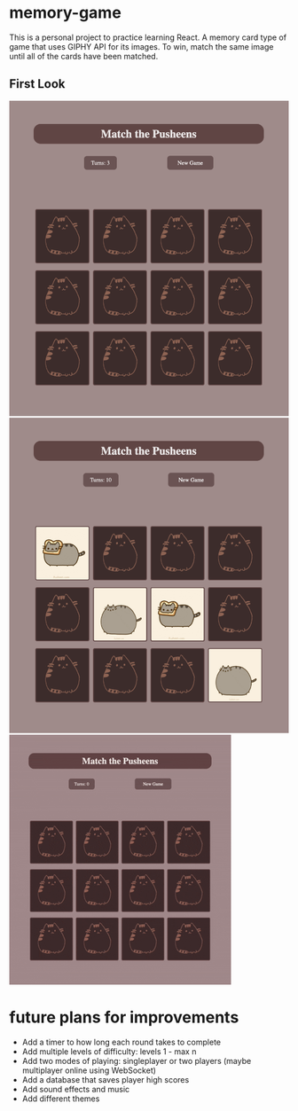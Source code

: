 # memory-game
This is a personal project to practice learning React. A memory card type of game that uses GIPHY API for its images. To win, match the same image until all of the cards have been matched. 

## First Look
<img src="./public/firstlook.png"/>
<img src="./public/midgame.png" />
<img src="./public/pusheen-game.gif"/>

# future plans for improvements
- Add a timer to how long each round takes to complete
- Add multiple levels of difficulty: levels 1 - max n
- Add two modes of playing: singleplayer or two players (maybe multiplayer online using WebSocket)
- Add a database that saves player high scores
- Add sound effects and music
- Add different themes




